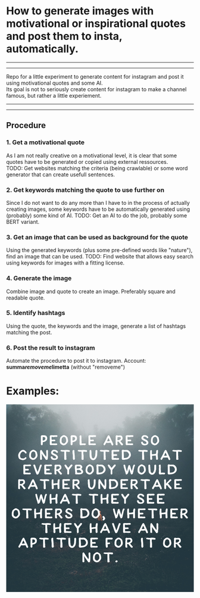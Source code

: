 # How to generate images with motivational or inspirational quotes and post them to insta, automatically.
___
___
Repo for a little experiment to generate content for instagram and post it using motivational quotes and some AI.  
Its goal is not to seriously create content for instagram to make a channel famous, but rather a little experiement.
___
___
## Procedure
### 1. Get a motivational quote
As I am not really creative on a motivational level, it is clear that some quotes have to be generated or copied using external ressources.  
TODO: Get websites matching the criteria (being crawlable) or some word generator that can create usefull sentences.

### 2. Get keywords matching the quote to use further on
Since I do not want to do any more than I have to in the process of actually creating images, some keywords have to be automatically generated using (probably) some kind of AI.
TODO: Get an AI to do the job, probably some BERT variant.

### 3. Get an image that can be used as background for the quote
Using the generated keywords (plus some pre-defined words like "nature"), find an image that can be used.
TODO: Find website that allows easy search using keywords for images with a fitting license.

### 4. Generate the image
Combine image and quote to create an image. Preferably square and readable quote.

### 5. Identify hashtags
Using the quote, the keywords and the image, generate a list of hashtags matching the post.

### 6. Post the result to instagram
Automate the procedure to post it to instagram. Account: **summa*removeme*limetta** (without "removeme")

# Examples:
![Example Image.](images/insta.png)